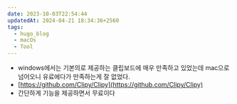 ```yaml
---
date: 2023-10-03T22:54:44
updatedAt: 2024-04-21 18:34:36+2560
tags:
  - hugo_blog
  - macOs
  - Tool
---
```

- windows에서는 기본의로 제공하는 클립보드에 매우 만족하고 있었는데 mac으로 넘어오니 유료에다가 만족하는게 잘 없었다.  
- [https://github.com/Clipy/Clipy](https://github.com/Clipy/Clipy)  
- 간단하게 기능을 제공하면서 무료이다
